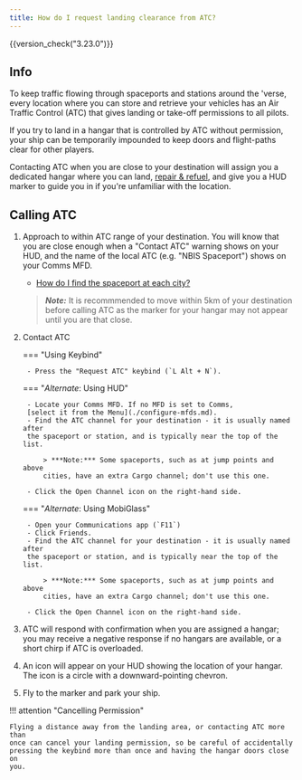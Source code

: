 ```yaml
---
title: How do I request landing clearance from ATC?
---
```


{{version_check("3.23.0")}}

## Info

To keep traffic flowing through spaceports and stations around the 'verse,
every location where you can store and retrieve your vehicles has an Air
Traffic Control (ATC) that gives landing or take-off permissions to all
pilots.

If you try to land in a hangar that is controlled by ATC without permission,
your ship can be temporarily impounded to keep doors and flight-paths clear for
other players.

Contacting ATC when you are close to your destination will assign you a
dedicated hangar where you can land, [repair & refuel](./refuel-repair.md), and
give you a HUD  marker to guide you in if you're unfamiliar with the location.

## Calling ATC

1. Approach to within ATC range of your destination. You will know that you are
close enough when a "Contact ATC" warning shows on your HUD, and the name of
the local ATC (e.g. "NBIS Spaceport") shows on your Comms MFD.

    - [How do I find the spaceport at each city?](../navigation/find-spaceport.md)

    > ***Note:*** It is recommmended to move within 5km of your destination
    before calling ATC as the marker for your hangar may not appear until you
    are that close.

1. Contact ATC

    === "Using Keybind"

        - Press the "Request ATC" keybind (`L Alt + N`).

    === "*Alternate*: Using HUD"

        - Locate your Comms MFD. If no MFD is set to Comms,
        [select it from the Menu](./configure-mfds.md).
        - Find the ATC channel for your destination - it is usually named after
        the spaceport or station, and is typically near the top of the list.

            > ***Note:*** Some spaceports, such as at jump points and above
            cities, have an extra Cargo channel; don't use this one.
        
        - Click the Open Channel icon on the right-hand side.

    === "*Alternate*: Using MobiGlass"

        - Open your Communications app (`F11`)
        - Click Friends.
        - Find the ATC channel for your destination - it is usually named after
        the spaceport or station, and is typically near the top of the list.

            > ***Note:*** Some spaceports, such as at jump points and above
            cities, have an extra Cargo channel; don't use this one.

        - Click the Open Channel icon on the right-hand side.

1. ATC will respond with confirmation when you are assigned a hangar; you may
receive a negative response if no hangars are available, or a short chirp if
ATC is overloaded.

1. An icon will appear on your HUD showing the location of your hangar. The
icon is a circle with a downward-pointing chevron.

1. Fly to the marker and park your ship.

!!! attention "Cancelling Permission"

    Flying a distance away from the landing area, or contacting ATC more than
    once can cancel your landing permission, so be careful of accidentally
    pressing the keybind more than once and having the hangar doors close on
    you.
